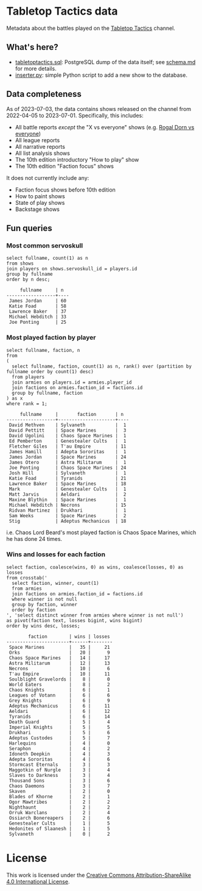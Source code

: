 # Tabletop Tactics data

Metadata about the battles played on the [Tabletop Tactics](https://tabletoptactics.tv/) channel.

## What's here?

* [tabletoptactics.sql](tabletoptactics.sql): PostgreSQL dump of the data itself; see [schema.md](schema.md) for more details.
* [inserter.py](inserter.py): simple Python script to add a new show to the database.

## Data completeness

As of 2023-07-03, the data contains shows released on the channel from 2022-04-05 to 2023-07-01. Specifically, this includes:

* All battle reports _except_ the "X vs everyone" shows (e.g. [Rogal Dorn vs everyone](https://tabletoptactics.tv/2023/02/22/the-rogal-dorn-vs-everyone-warhammer-40000-battle-report/))
* All league reports
* All narrative reports
* All list analysis shows
* The 10th edition introductory "How to play" show
* The 10th edition "Faction focus" shows

It does not currently include any:

* Faction focus shows before 10th edition
* How to paint shows
* State of play shows
* Backstage shows

## Fun queries

### Most common servoskull

```
select fullname, count(1) as n
from shows
join players on shows.servoskull_id = players.id
group by fullname
order by n desc;
```

```
     fullname     | n
------------------+----
 James Jordan     | 60
 Katie Foad       | 58
 Lawrence Baker   | 37
 Michael Hebditch | 33
 Joe Ponting      | 25
```

### Most played faction by player

```
select fullname, faction, n
from
(
  select fullname, faction, count(1) as n, rank() over (partition by fullname order by count(1) desc)
  from players
  join armies on players.id = armies.player_id
  join factions on armies.faction_id = factions.id
  group by fullname, faction
) as x
where rank = 1;
``` 

```
     fullname     |       faction       | n
------------------+---------------------+----
 David Methven    | Sylvaneth           |  1
 David Pettitt    | Space Marines       |  3
 David Ugolini    | Chaos Space Marines |  1
 Ed Pemberton     | Genestealer Cults   |  1
 Fletcher Giles   | T'au Empire         | 11
 James Hamill     | Adepta Sororitas    |  1
 James Jordan     | Space Marines       | 24
 James Otero      | Astra Militarum     |  1
 Joe Ponting      | Chaos Space Marines | 24
 Josh Hill        | Sylvaneth           |  1
 Katie Foad       | Tyranids            | 21
 Lawrence Baker   | Space Marines       | 18
 Mark             | Genestealer Cults   |  1
 Matt Jarvis      | Aeldari             |  2
 Maxine Blythin   | Space Marines       |  1
 Michael Hebditch | Necrons             | 15
 Ridvan Martinez  | Drukhari            |  1
 Sam Weeks        | Space Marines       |  2
 Stig             | Adeptus Mechanicus  | 18
```

i.e. Chaos Lord Beard's most played faction is Chaos Space Marines, which he has done 24 times.

### Wins and losses for each faction

```
select faction, coalesce(wins, 0) as wins, coalesce(losses, 0) as losses
from crosstab('
  select faction, winner, count(1)
  from armies
  join factions on armies.faction_id = factions.id
  where winner is not null
  group by faction, winner
  order by faction
', 'select distinct winner from armies where winner is not null')
as pivot(faction text, losses bigint, wins bigint)
order by wins desc, losses;
```

```
        faction        | wins | losses
-----------------------+------+--------
 Space Marines         |   35 |     21
 Orks                  |   20 |      9
 Chaos Space Marines   |   14 |     17
 Astra Militarum       |   12 |     13
 Necrons               |   10 |      6
 T'au Empire           |   10 |     11
 Soulblight Gravelords |    8 |      0
 World Eaters          |    8 |      2
 Chaos Knights         |    6 |      1
 Leagues of Votann     |    6 |      6
 Grey Knights          |    6 |      9
 Adeptus Mechanicus    |    6 |     11
 Aeldari               |    6 |     12
 Tyranids              |    6 |     14
 Death Guard           |    5 |      4
 Imperial Knights      |    5 |      5
 Drukhari              |    5 |      6
 Adeptus Custodes      |    5 |      7
 Harlequins            |    4 |      0
 Seraphon              |    4 |      2
 Idoneth Deepkin       |    4 |      3
 Adepta Sororitas      |    4 |      6
 Stormcast Eternals    |    3 |      3
 Maggotkin of Nurgle   |    3 |      4
 Slaves to Darkness    |    3 |      4
 Thousand Sons         |    3 |      6
 Chaos Daemons         |    3 |      7
 Skaven                |    2 |      0
 Blades of Khorne      |    2 |      1
 Ogor Mawtribes        |    2 |      2
 Nighthaunt            |    2 |      2
 Orruk Warclans        |    2 |      4
 Ossiarch Bonereapers  |    2 |      6
 Genestealer Cults     |    1 |      5
 Hedonites of Slaanesh |    1 |      5
 Sylvaneth             |    0 |      2
```

# License

This work is licensed under the [Creative Commons Attribution-ShareAlike 4.0 International License](http://creativecommons.org/licenses/by-sa/4.0/).
